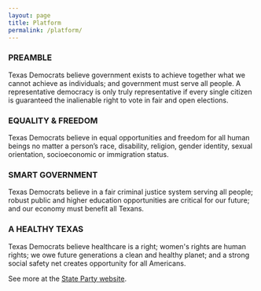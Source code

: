 ```yaml
---
layout: page
title: Platform
permalink: /platform/
---
```


### PREAMBLE

Texas Democrats believe government exists to achieve together what we cannot achieve as
individuals; and government must serve all people. A representative democracy is only truly
representative if every single citizen is guaranteed the inalienable right to vote in fair and open
elections.

### EQUALITY & FREEDOM
Texas Democrats believe in equal opportunities and freedom for all human beings no matter a
person’s race, disability, religion, gender identity, sexual orientation, socioeconomic or
immigration status.

### SMART GOVERNMENT
Texas Democrats believe in a fair criminal justice system serving all people; robust public and
higher education opportunities are critical for our future; and our economy must benefit all
Texans.

### A HEALTHY TEXAS
Texas Democrats believe healthcare is a right; women's rights are human rights; we owe future
generations a clean and healthy planet; and a strong social safety net creates opportunity for all
Americans.

See more at the [State Party website](https://www.txdemocrats.org/pdf/TDPplatform2016.pdf).

